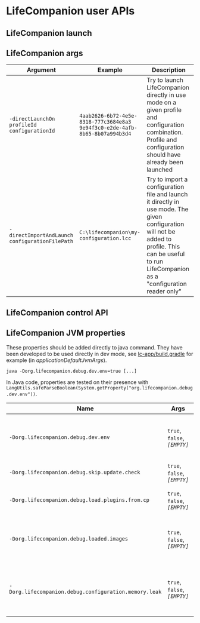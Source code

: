 # LifeCompanion user APIs

## LifeCompanion launch

## LifeCompanion args

|Argument|Example|Description|
|-|-|-|
|`-directLaunchOn profileId configurationId`|`4aab2626-6b72-4e5e-8318-777c3684e8a3 9e94f3c0-e2de-4afb-8b65-8b07a994b3d4`|Try to launch LifeCompanion directly in use mode on a given profile and configuration combination. Profile and configuration should have already been launched|
|`-directImportAndLaunch configurationFilePath`|`C:\lifecompanion\my-configuration.lcc`|Try to import a configuration file and launch it directly in use mode. The given configuration will not be added to profile. This can be useful to run LifeCompanion as a "configuration reader only"|


## LifeCompanion control API

## LifeCompanion JVM properties

These properties should be added directly to java command. They have been developed to be used directly in dev mode, see [lc-app/build.gradle](../lifecompanion/lc-app/build.gradle) for example (in *applicationDefaultJvmArgs*).

```
java -Dorg.lifecompanion.debug.dev.env=true [...]
```

In Java code, properties are tested on their presence with `LangUtils.safeParseBoolean(System.getProperty("org.lifecompanion.debug.dev.env"))`.

|Name|Args|Description|
|-|-|-|
|`-Dorg.lifecompanion.debug.dev.env`|`true`, `false`, *`[EMPTY]`*|A general configuration that can be used to check if we are running LifeCompanion in a dev context. This can be useful to add currently developed feature with this check, this will secure for an unfinished feature to be pushed in production.|
|`-Dorg.lifecompanion.debug.skip.update.check`|`true`, `false`, *`[EMPTY]`*|Will skip update checking on each LifeCompanion run (for app and plugins)|
|`-Dorg.lifecompanion.debug.load.plugins.from.cp`|`true`, `false`, *`[EMPTY]`*|When enabled, will try to load plugins from classpath instead of the classpath configuration file. This is useful to make the plugin dev easier.|
|`-Dorg.lifecompanion.debug.loaded.images`|`true`, `false`, *`[EMPTY]`*|When enabled, a checking Thread is launched in background to display the loaded image count. This can be useful to detect memory leaks on images. See [`ImageDictionaries#startImageLoadingDebug()`](../lifecompanion/lc-app/src/main/java/org/lifecompanion/model/impl/imagedictionary/ImageDictionaries.java) for details|
|`-Dorg.lifecompanion.debug.configuration.memory.leak`|`true`, `false`, *`[EMPTY]`*|When enabled, a checking Thread is launched in background to display the loaded configuration count. This can be useful to detect memory leaks on configuration (for example, if a configuration is not released on configuration changed). See [`ConfigurationMemoryLeakChecker`](../lifecompanion/lc-app/src/main/java/org/lifecompanion/util/debug/ConfigurationMemoryLeakChecker.java) for details|